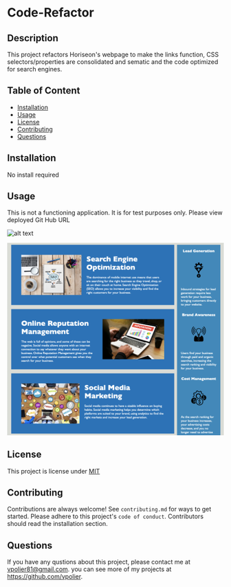 # Code-Refactor

## Description
This project refactors Horiseon's webpage to make the links function, CSS selectors/properties are consolidated and sematic and the code optimized for search engines.

## Table of Content
- [Installation](#installation)
- [Usage](#usage)
- [License](#license)
- [Contributing](#contributing)
- [Questions](#questions)


## Installation

No install required
    

## Usage

This is not a functioning application. It is for test purposes only.
Please view deployed Git Hub URL

![alt text](assets/images/screen-shot-horiseon1.png)

![alt text](assets/images/screen-shot-horiseon2.png)


## License

This project is license under [MIT](https://choosealicense.com/licenses/mit/)


## Contributing

Contributions are always welcome!
See `contributing.md` for ways to get started.
Please adhere to this project's `code of conduct`.
Contributors should read the installation section.


## Questions

If you have any qustions about this project, please contact me at vpolier81@gmail.com. you can see more of my projects at https://github.com/vpolier.